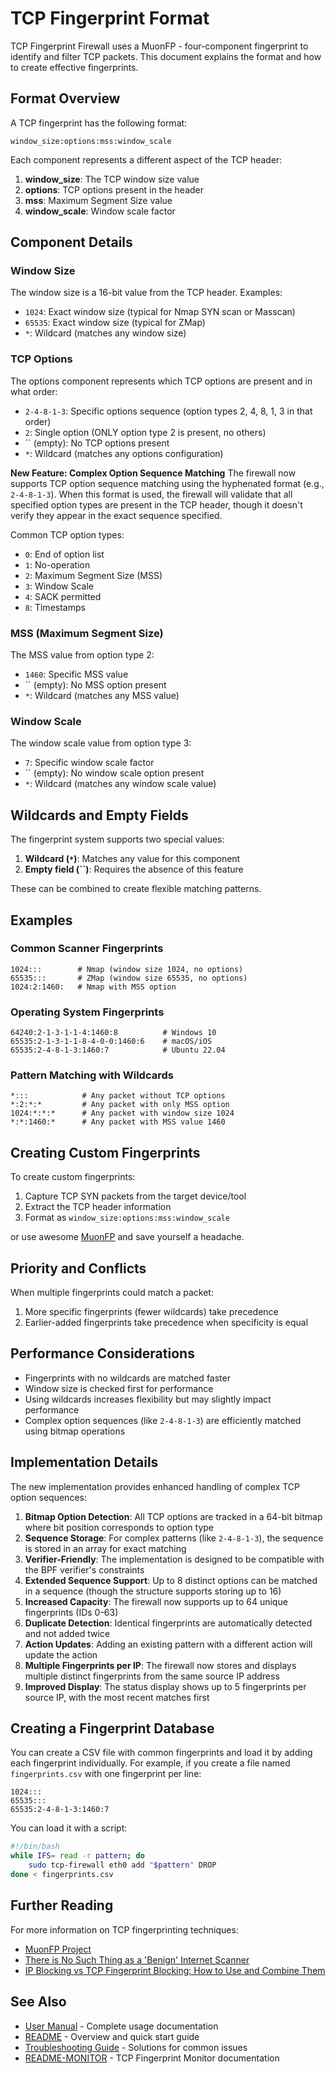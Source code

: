 # TCP Fingerprint Format

TCP Fingerprint Firewall uses a MuonFP - four-component fingerprint to identify and filter TCP packets. This document explains the format and how to create effective fingerprints.

## Format Overview

A TCP fingerprint has the following format:

```
window_size:options:mss:window_scale
```

Each component represents a different aspect of the TCP header:

1. **window_size**: The TCP window size value
2. **options**: TCP options present in the header
3. **mss**: Maximum Segment Size value
4. **window_scale**: Window scale factor

## Component Details

### Window Size

The window size is a 16-bit value from the TCP header. Examples:
- `1024`: Exact window size (typical for Nmap SYN scan or Masscan)
- `65535`: Exact window size (typical for ZMap)
- `*`: Wildcard (matches any window size)

### TCP Options

The options component represents which TCP options are present and in what order:
- `2-4-8-1-3`: Specific options sequence (option types 2, 4, 8, 1, 3 in that order)
- `2`: Single option (ONLY option type 2 is present, no others)
- `` (empty): No TCP options present
- `*`: Wildcard (matches any options configuration)

**New Feature: Complex Option Sequence Matching**
The firewall now supports TCP option sequence matching using the hyphenated format (e.g., `2-4-8-1-3`).
When this format is used, the firewall will validate that all specified option types are present in the TCP header, though it doesn't verify they appear in the exact sequence specified.

Common TCP option types:
- `0`: End of option list
- `1`: No-operation
- `2`: Maximum Segment Size (MSS)
- `3`: Window Scale
- `4`: SACK permitted
- `8`: Timestamps

### MSS (Maximum Segment Size)

The MSS value from option type 2:
- `1460`: Specific MSS value
- `` (empty): No MSS option present
- `*`: Wildcard (matches any MSS value)

### Window Scale

The window scale value from option type 3:
- `7`: Specific window scale factor
- `` (empty): No window scale option present
- `*`: Wildcard (matches any window scale value)

## Wildcards and Empty Fields

The fingerprint system supports two special values:

1. **Wildcard (`*`)**: Matches any value for this component
2. **Empty field (``)**: Requires the absence of this feature

These can be combined to create flexible matching patterns.

## Examples

### Common Scanner Fingerprints

```
1024:::        # Nmap (window size 1024, no options)
65535:::       # ZMap (window size 65535, no options)
1024:2:1460:   # Nmap with MSS option
```

### Operating System Fingerprints

```
64240:2-1-3-1-1-4:1460:8          # Windows 10
65535:2-1-3-1-1-8-4-0-0:1460:6    # macOS/iOS
65535:2-4-8-1-3:1460:7            # Ubuntu 22.04
```

### Pattern Matching with Wildcards

```
*:::            # Any packet without TCP options
*:2:*:*         # Any packet with only MSS option
1024:*:*:*      # Any packet with window size 1024
*:*:1460:*      # Any packet with MSS value 1460
```

## Creating Custom Fingerprints

To create custom fingerprints:

1. Capture TCP SYN packets from the target device/tool
2. Extract the TCP header information
3. Format as `window_size:options:mss:window_scale`

or use awesome [MuonFP](https://github.com/sundruid/muonfp) and save yourself a headache.

## Priority and Conflicts

When multiple fingerprints could match a packet:

1. More specific fingerprints (fewer wildcards) take precedence
2. Earlier-added fingerprints take precedence when specificity is equal

## Performance Considerations

- Fingerprints with no wildcards are matched faster
- Window size is checked first for performance
- Using wildcards increases flexibility but may slightly impact performance
- Complex option sequences (like `2-4-8-1-3`) are efficiently matched using bitmap operations

## Implementation Details

The new implementation provides enhanced handling of complex TCP option sequences:

1. **Bitmap Option Detection**: All TCP options are tracked in a 64-bit bitmap where bit position corresponds to option type
2. **Sequence Storage**: For complex patterns (like `2-4-8-1-3`), the sequence is stored in an array for exact matching
3. **Verifier-Friendly**: The implementation is designed to be compatible with the BPF verifier's constraints
4. **Extended Sequence Support**: Up to 8 distinct options can be matched in a sequence (though the structure supports storing up to 16)
5. **Increased Capacity**: The firewall now supports up to 64 unique fingerprints (IDs 0-63)
6. **Duplicate Detection**: Identical fingerprints are automatically detected and not added twice
7. **Action Updates**: Adding an existing pattern with a different action will update the action
8. **Multiple Fingerprints per IP**: The firewall now stores and displays multiple distinct fingerprints from the same source IP address
9. **Improved Display**: The status display shows up to 5 fingerprints per source IP, with the most recent matches first

## Creating a Fingerprint Database

You can create a CSV file with common fingerprints and load it by adding each fingerprint individually. For example, if you create a file named `fingerprints.csv` with one fingerprint per line:

```
1024:::
65535:::
65535:2-4-8-1-3:1460:7
```

You can load it with a script:

```bash
#!/bin/bash
while IFS= read -r pattern; do
    sudo tcp-firewall eth0 add "$pattern" DROP
done < fingerprints.csv
```

## Further Reading

For more information on TCP fingerprinting techniques:
- [MuonFP Project](https://github.com/sundruid/muonfp)
- [There is No Such Thing as a 'Benign' Internet Scanner](https://www.kenwebster.com/index.php/2025/01/29/there-is-no-such-thing-as-a-benign-internet-scanner/)
- [IP Blocking vs TCP Fingerprint Blocking: How to Use and Combine Them](https://blog.ellio.tech/ip-blocking-vs-tcp-fingerprint-blocking-how-to-use-and-combine-them/)

## See Also

- [User Manual](user-manual.md) - Complete usage documentation
- [README](README.md) - Overview and quick start guide
- [Troubleshooting Guide](troubleshooting.md) - Solutions for common issues
- [README-MONITOR](README-MONITOR.md) - TCP Fingerprint Monitor documentation

